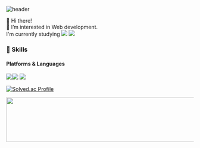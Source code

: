![header](https://capsule-render.vercel.app/api?type=waving&color=auto&height=300&section=header&text=yunju&fontSize=90)

👋 Hi there!  
🌱 I’m interested in Web development.  
I'm currently studying <img src="https://img.shields.io/badge/TypeScript-3178C6?style=flat-square&logo=TypeScript&logoColor=white"> <img src="https://img.shields.io/badge/Next.js-000000?style=flat-square&logo=Next.js&logoColor=white">

### 🐯 Skills  
#### Platforms & Languages
<img src="https://img.shields.io/badge/OpenJDK-000000?style=flat-square&logo=OpenJDK&logoColor=white"><img src="https://img.shields.io/badge/TypeScript-3178C6?style=flat-square&logo=TypeScript&logoColor=white"> <img src="https://img.shields.io/badge/Android-3DDC84?style=flat-square&logo=Android&logoColor=white">  



[![Solved.ac Profile](http://mazassumnida.wtf/api/v2/generate_badge?boj=nevertheless113)](https://solved.ac/nevertheless113)<br/>


<a href="https://www.gitanimals.org/en_US?utm_medium=image&utm_source=glowju013&utm_content=line">
  <img
    src="https://render.gitanimals.org/lines/glowju013"
    width="600"
    height="120"
  />
</a>
  
